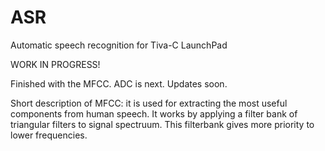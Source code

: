 # ASR
Automatic speech recognition for Tiva-C LaunchPad

WORK IN PROGRESS!

Finished with the MFCC. ADC is next. Updates soon.


Short description of MFCC: it is used for extracting the most useful components from human speech. It works by applying a filter bank of triangular filters to signal spectruum. This filterbank gives more priority to lower frequencies. 

